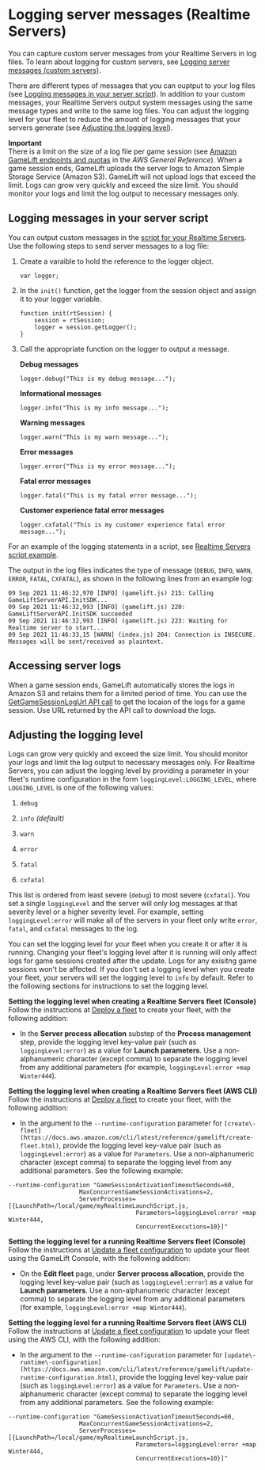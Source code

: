 # Logging server messages \(Realtime Servers\)<a name="logging-server-messages-rts"></a>

You can capture custom server messages from your Realtime Servers in log files\. To learn about logging for custom servers, see [Logging server messages \(custom servers\)](logging-server-messages-custom.md)\.

There are different types of messages that you can ouptput to your log files \(see [Logging messages in your server script](#logging-rts-messages-in-server-script)\)\. In addition to your custom messages, your Realtime Servers output system messages using the same message types and write to the same log files\. You can adjust the logging level for your fleet to reduce the amount of logging messages that your servers generate \(see [Adjusting the logging level](#adjusting-rts-logging-level)\)\.

**Important**  
There is a limit on the size of a log file per game session \(see [Amazon GameLift endpoints and quotas](https://docs.aws.amazon.com/general/latest/gr/gamelift.html) in the *AWS General Reference*\)\. When a game session ends, GameLift uploads the server logs to Amazon Simple Storage Service \(Amazon S3\)\. GameLift will not upload logs that exceed the limit\. Logs can grow very quickly and exceed the size limit\. You should monitor your logs and limit the log output to necessary messages only\.

## Logging messages in your server script<a name="logging-rts-messages-in-server-script"></a>

You can output custom messages in the [script for your Realtime Servers](realtime-script.md)\. Use the following steps to send server messages to a log file:

1. Create a varaible to hold the reference to the logger object\.

   ```
   var logger;
   ```

1. In the `init()` function, get the logger from the session object and assign it to your logger variable\.

   ```
   function init(rtSession) {
       session = rtSession;
       logger = session.getLogger();
   }
   ```

1. Call the appropriate function on the logger to output a message\.

   **Debug messages**

   ```
   logger.debug("This is my debug message...");
   ```

   **Informational messages**

   ```
   logger.info("This is my info message...");
   ```

   **Warning messages**

   ```
   logger.warn("This is my warn message...");
   ```

   **Error messages**

   ```
   logger.error("This is my error message...");
   ```

   **Fatal error messages**

   ```
   logger.fatal("This is my fatal error message...");
   ```

   **Customer experience fatal error messages**

   ```
   logger.cxfatal("This is my customer experience fatal error message...");
   ```

For an example of the logging statements in a script, see [Realtime Servers script example](realtime-script.md#realtime-script-examples)\.

The output in the log files indicates the type of message \(`DEBUG`, `INFO`, `WARN`, `ERROR`, `FATAL`, `CXFATAL`\), as shown in the following lines from an example log:

```
09 Sep 2021 11:46:32,970 [INFO] (gamelift.js) 215: Calling GameLiftServerAPI.InitSDK...
09 Sep 2021 11:46:32,993 [INFO] (gamelift.js) 220: GameLiftServerAPI.InitSDK succeeded
09 Sep 2021 11:46:32,993 [INFO] (gamelift.js) 223: Waiting for Realtime server to start...
09 Sep 2021 11:46:33,15 [WARN] (index.js) 204: Connection is INSECURE. Messages will be sent/received as plaintext.
```

## Accessing server logs<a name="accessing-rts-server-logs"></a>

When a game session ends, GameLift automatically stores the logs in Amazon S3 and retains them for a limited period of time\. You can use the [GetGameSessionLogUrl API call](https://docs.aws.amazon.com/gamelift/latest/apireference/API_GetGameSessionLogUrl.html) to get the locaion of the logs for a game session\. Use URL returned by the API call to download the logs\.

## Adjusting the logging level<a name="adjusting-rts-logging-level"></a>

Logs can grow very quickly and exceed the size limit\. You should monitor your logs and limit the log output to necessary messages only\. For Realtime Servers, you can adjust the logging level by providing a parameter in your fleet's runtime configuration in the form `loggingLevel:LOGGING_LEVEL`, where `LOGGING_LEVEL` is one of the following values:

1. `debug`

1. `info` *\(default\)*

1. `warn`

1. `error`

1. `fatal`

1. `cxfatal`

This list is ordered from least severe \(`debug`\) to most severe \(`cxfatal`\)\. You set a single `loggingLevel` and the server will only log messages at that severity level or a higher severity level\. For example, setting `loggingLevel:error` will make all of the servers in your fleet only write `error`, `fatal`, and `cxfatal` messages to the log\.

You can set the logging level for your fleet when you create it or after it is running\. Changing your fleet's logging level after it is running will only affect logs for game sessions created after the update\. Logs for any exisitng game sessions won't be affected\. If you don't set a logging level when you create your fleet, your servers will set the logging level to `info` by default\. Refer to the following sections for instructions to set the logging level\.

**Setting the logging level when creating a Realtime Servers fleet \(Console\)**  
Follow the instructions at [Deploy a fleet](fleets-creating.md) to create your fleet, with the following addition:
+ In the **Server process allocation** substep of the **Process management** step, provide the logging level key\-value pair \(such as `loggingLevel:error`\) as a value for **Launch parameters**\. Use a non\-alphanumeric character \(except comma\) to separate the logging level from any additional parameters \(for example, `loggingLevel:error +map Winter444`\)\.

**Setting the logging level when creating a Realtime Servers fleet \(AWS CLI\)**  
Follow the instructions at [Deploy a fleet](fleets-creating.md) to create your fleet, with the following addition:
+ In the argument to the `--runtime-configuration` parameter for `[create\-fleet](https://docs.aws.amazon.com/cli/latest/reference/gamelift/create-fleet.html)`, provide the logging level key\-value pair \(such as `loggingLevel:error`\) as a value for `Parameters`\. Use a non\-alphanumeric character \(except comma\) to separate the logging level from any additional parameters\. See the following example:

```
--runtime-configuration "GameSessionActivationTimeoutSeconds=60,
                    MaxConcurrentGameSessionActivations=2,
                    ServerProcesses=[{LaunchPath=/local/game/myRealtimeLaunchScript.js,
                                    Parameters=loggingLevel:error +map Winter444,
                                    ConcurrentExecutions=10}]"
```

**Setting the logging level for a running Realtime Servers fleet \(Console\)**  
Follow the instructions at [Update a fleet configuration](fleets-editing.md#fleets-update) to update your fleet using the GameLift Console, with the following addition:
+ On the **Edit fleet** page, under **Server process allocation**, provide the logging level key\-value pair \(such as `loggingLevel:error`\) as a value for **Launch parameters**\. Use a non\-alphanumeric character \(except comma\) to separate the logging level from any additional parameters \(for example, `loggingLevel:error +map Winter444`\)\.

**Setting the logging level for a running Realtime Servers fleet \(AWS CLI\)**  
Follow the instructions at [Update a fleet configuration](fleets-editing.md#fleets-update) to update your fleet using the AWS CLI, with the following addition:
+ In the argument to the `--runtime-configuration` parameter for `[update\-runtime\-configuration](https://docs.aws.amazon.com/cli/latest/reference/gamelift/update-runtime-configuration.html)`, provide the logging level key\-value pair \(such as `loggingLevel:error`\) as a value for `Parameters`\. Use a non\-alphanumeric character \(except comma\) to separate the logging level from any additional parameters\. See the following example:

```
--runtime-configuration "GameSessionActivationTimeoutSeconds=60,
                    MaxConcurrentGameSessionActivations=2,
                    ServerProcesses=[{LaunchPath=/local/game/myRealtimeLaunchScript.js,
                                    Parameters=loggingLevel:error +map Winter444,
                                    ConcurrentExecutions=10}]"
```